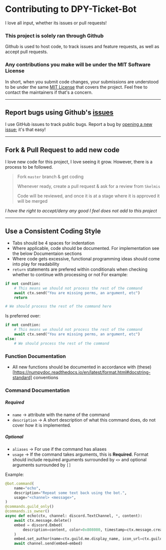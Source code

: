 # Contributing to DPY-Ticket-Bot
I love all input, whether its issues or pull requests!

### This project is solely ran through Github
Github is used to host code, to track issues and feature requests, as well as accept pull requests.

### Any contributions you make will be under the MIT Software License
In short, when you submit code changes, your submissions are understood to be under the same [MIT License](http://choosealicense.com/licenses/mit/) that covers the project. Feel free to contact the maintainers if that's a concern.

---

## Report bugs using Github's [issues](https://github.com/Skelmis/DPY-Ticket-Bot/issues)
I use GitHub issues to track public bugs. Report a bug by [opening a new issue](https://github.com/Skelmis/DPY-Ticket-Bot/issues/new); it's that easy!

---

## Fork & Pull Request to add new code
I love new code for this project, I love seeing it grow. However, there is a process to be followed.

> Fork `master` branch & get coding
>
> Whenever ready, create a pull request & ask for a review from `Skelmis`
>
> Code will be reviewed, and once it is at a stage where it is approved it will be merged

*I have the right to accept/deny any good I feel does not add to this project*

---

## Use a Consistent Coding Style
- Tabs should be 4 spaces for indentation
- Where applicable, code should be documented. For implementation see the below Documentaion sections
- Where code gets excessive, functional programming ideas should come into play for readability
- `return` statements are prefered within conditionals when checking whether to continue with processing or not
For example:
```python
if not condtion:
    # This means we should not process the rest of the command
    await ctx.send("You are missing perms, an argument, etc")
    return

# We should process the rest of the command here
```
Is preferred over:
```python
if not condtion:
    # This means we should not process the rest of the command
    await ctx.send("You are missing perms, an argument, etc")
else:
    # We should process the rest of the command
```

### Function Documentation
- All new functions should be documented in accordance with (these)[https://numpydoc.readthedocs.io/en/latest/format.html#docstring-standard] conventions

### Command Documentation
##### Required
- `name` -> attribute with the name of the command
- `description` -> A short description of what this command does, do not cover how it is implemented.
##### Optional
- `aliases` -> For use if the command has aliases
- `usage` -> If the command takes arguments, this is **Required**. Format should include required arguments surrounded by `<>` and optional arguments surrounded by `[]`

Example:
```python
@bot.command(
    name="echo",
    description="Repeat some text back using the bot.",
    usage="<channel> <message>",
)
@commands.guild_only()
@commands.is_owner()
async def echo(ctx, channel: discord.TextChannel, *, content):
    await ctx.message.delete()
    embed = discord.Embed(
        description=content, color=0x808080, timestamp=ctx.message.created_at
    )
    embed.set_author(name=ctx.guild.me.display_name, icon_url=ctx.guild.me.avatar_url)
    await channel.send(embed=embed)
```
